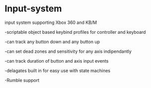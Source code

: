 # Input-system
input system supporting Xbox 360 and KB/M 

-scriptable object based keybind profiles for controller and keyboard

-can track any button down and any button up

-can set dead zones and sensitivity for any axis indipendantly

-can track duration of button and axis input events

-delagates built in for easy use with state machines

-Rumble support


